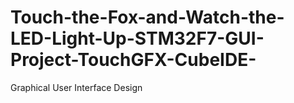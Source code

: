 # Touch-the-Fox-and-Watch-the-LED-Light-Up-STM32F7-GUI-Project-TouchGFX-CubeIDE-
Graphical User Interface Design 
